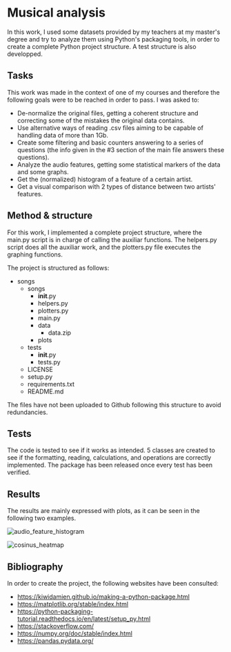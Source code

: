 # Musical analysis

In this work, I used some datasets provided by my teachers at my master's degree and try to analyze them using Python's packaging tools, in order to create a complete Python project structure. A test structure is also developped.

## Tasks

This work was made in the context of one of my courses and therefore the following goals were to be reached in order to pass. I was asked to:

+ De-normalize the original files, getting a coherent structure and correcting some of the mistakes the original data contains.
+ Use alternative ways of reading .csv files aiming to be capable of handling data of more than 1Gb.
+ Create some filtering and basic counters answering to a series of questions (the info given in the #3 section of the main file answers these questions).
+ Analyze the audio features, getting some statistical markers of the data and some graphs.
+ Get the (normalized) histogram of a feature of a certain artist.
+ Get a visual comparison with 2 types of distance between two artists' features.

## Method & structure

For this work, I implemented a complete project structure, where the main.py script is in charge of calling the auxiliar functions. The helpers.py script does all the auxiliar work, and the plotters.py file executes the graphing functions.

The project is structured as follows:
+ songs
  + songs
    + __init__.py
    + helpers.py
    + plotters.py
    + main.py
    + data
      + data.zip
    + plots
  + tests
    + __init__.py
    + tests.py
  + LICENSE
  + setup.py
  + requirements.txt
  + README.md

The files have not been uploaded to Github following this structure to avoid redundancies.

## Tests 

The code is tested to see if it works as intended. 5 classes are created to see if the formatting, reading, calculations, and operations are correctly implemented. The package has been released once every test has been verified.

## Results

The results are mainly expressed with plots, as it can be seen in the following two examples.

![audio_feature_histogram](https://user-images.githubusercontent.com/81832365/218278525-3cd2eb7c-7a34-4f58-86df-a169312e3b3b.png)

![cosinus_heatmap](https://user-images.githubusercontent.com/81832365/218278526-a5fa12b4-a6b8-4ffc-9b87-d56cd8620475.png)

## Bibliography

In order to create the project, the following websites have been consulted:

+ https://kiwidamien.github.io/making-a-python-package.html
+ https://matplotlib.org/stable/index.html
+ https://python-packaging-tutorial.readthedocs.io/en/latest/setup_py.html
+ https://stackoverflow.com/
+ https://numpy.org/doc/stable/index.html
+ https://pandas.pydata.org/

